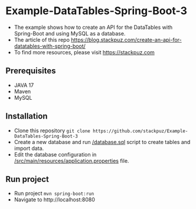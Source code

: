 # Example-DataTables-Spring-Boot-3
- The example shows how to create an API for the DataTables with Spring-Boot and using MySQL as a database.
- The article of this repo https://blog.stackpuz.com/create-an-api-for-datatables-with-spring-boot/
- To find more resources, please visit https://stackpuz.com

## Prerequisites
- JAVA 17
- Maven
- MySQL

## Installation
- Clone this repository `git clone https://github.com/stackpuz/Example-DataTables-Spring-Boot-3`
- Create a new database and run [/database.sql](/database.sql) script to create tables and import data.
- Edit the database configuration in [/src/main/resources/application.properties](/src/main/resources/application.properties) file.

## Run project

- Run project `mvn spring-boot:run`
- Navigate to http://localhost:8080